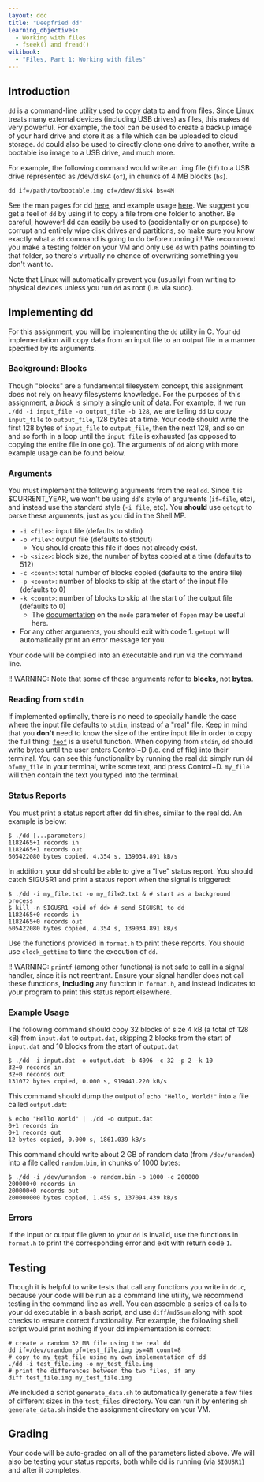 ```yaml
---
layout: doc
title: "Deepfried dd"
learning_objectives:
  - Working with files
  - fseek() and fread()
wikibook:
  - "Files, Part 1: Working with files"
---
```


## Introduction

`dd` is a command-line utility used to copy data to and from files. Since Linux treats many external devices (including USB drives) as files, this makes `dd` very powerful. For example, the tool can be used to create a backup image of your hard drive and store it as a file which can be uploaded to cloud storage. `dd` could also be used to directly clone one drive to another, write a bootable iso image to a USB drive, and much more. 

For example, the following command would write an .img file (`if`) to a USB drive represented as /dev/disk4 (`of`), in chunks of 4 MB blocks (`bs`).

```
dd if=/path/to/bootable.img of=/dev/disk4 bs=4M
```

See the man pages for dd [here](http://man7.org/linux/man-pages/man1/dd.1.html), and example usage [here](https://linoxide.com/linux-command/linux-dd-command-create-1gb-file/). We suggest you get a feel of `dd` by using it to copy a file from one folder to another. Be careful, however! dd can easily be used to (accidentally or on purpose) to corrupt and entirely wipe disk drives and partitions, so make sure you know exactly what a `dd` command is going to do before running it! We recommend you make a testing folder on your VM and only use `dd` with paths pointing to that folder, so there's virtually no chance of overwriting something you don't want to.

Note that Linux will automatically prevent you (usually) from writing to physical devices unless you run `dd` as root (i.e. via sudo).

## Implementing dd
For this assignment, you will be implementing the `dd` utility in C. Your `dd` implementation will copy data from an input file to an output file in a manner specified by its arguments.

### Background: Blocks

Though "blocks" are a fundamental filesystem concept, this assignment does not rely on heavy filesystems knowledge. For the purposes of this assignment, a *block* is simply a single unit of data. For example, if we run `./dd -i input_file -o output_file -b 128`, we are telling `dd` to copy `input_file` to `output_file`, 128 bytes at a time. Your code should write the first 128 bytes of `input_file` to `output_file`, then the next 128, and so on and so forth in a loop until the `input_file` is exhausted (as opposed to copying the entire file in one go). The arguments of `dd` along with more example usage can be found below.

### Arguments

You must implement the following arguments from the real `dd`. Since it is $CURRENT_YEAR, we won't be using `dd`'s style of arguments (`if=file`, etc), and instead use the standard style (`-i file`, etc). You **should** use `getopt` to parse these arguments, just as you did in the Shell MP.

* `-i <file>`: input file (defaults to stdin)
* `-o <file>`: output file (defaults to stdout)
  * You should create this file if does not already exist.
* `-b <size>`: block size, the number of bytes copied at a time (defaults to 512)
* `-c <count>`: total number of blocks copied (defaults to the entire file)
* `-p <count>`: number of blocks to skip at the start of the input file (defaults to 0)
* `-k <count>`: number of blocks to skip at the start of the output file (defaults to 0)
  * The [documentation](https://pubs.opengroup.org/onlinepubs/009695399/functions/fopen.html) on the `mode` parameter of `fopen` may be useful here.
* For any other arguments, you should exit with code 1. `getopt` will automatically print an error message for you.

Your code will be compiled into an executable and run via the command line.

:bangbang: WARNING: Note that some of these arguments refer to **blocks**, not **bytes**.

### Reading from `stdin`

If implemented optimally, there is no need to specially handle the case where the input file defaults to `stdin`, instead of a "real" file. Keep in mind that you **don't** need to know the size of the entire input file in order to copy the full thing: [`feof`](https://linux.die.net/man/3/feof) is a useful function. When copying from `stdin`, `dd` should write bytes until the user enters Control+D (i.e. end of file) into their terminal. You can see this functionality by running the real `dd`: simply run `dd of=my_file` in your terminal, write some text, and press Control+D. `my_file` will then contain the text you typed into the terminal.

### Status Reports

You must print a status report after dd finishes, similar to the real dd. An example is below:
```
$ ./dd [...parameters]
1182465+1 records in
1182465+1 records out
605422080 bytes copied, 4.354 s, 139034.891 kB/s
```

In addition, your dd should be able to give a “live” status report. You should catch SIGUSR1 and print a status report when the signal is triggered:

```
$ ./dd -i my_file.txt -o my_file2.txt & # start as a background process
$ kill -n SIGUSR1 <pid of dd> # send SIGUSR1 to dd
1182465+0 records in
1182465+0 records out
605422080 bytes copied, 4.354 s, 139034.891 kB/s
```

Use the functions provided in `format.h` to print these reports. You should use `clock_gettime` to time the execution of `dd`.

:bangbang: WARNING: `printf` (among other functions) is not safe to call in a signal handler, since it is not reentrant. Ensure your signal handler does not call these functions, **including** any function in `format.h`, and instead indicates to your program to print this status report elsewhere.

### Example Usage

The following command should copy 32 blocks of size 4 kB  (a total of 128 kB) from `input.dat` to `output.dat`, skipping 2 blocks from the start of `input.dat` and 10 blocks from the start of `output.dat`

```
$ ./dd -i input.dat -o output.dat -b 4096 -c 32 -p 2 -k 10
32+0 records in
32+0 records out
131072 bytes copied, 0.000 s, 919441.220 kB/s
```

This command should dump the output of `echo "Hello, World!"` into a file called `output.dat`:

```
$ echo "Hello World" | ./dd -o output.dat
0+1 records in
0+1 records out
12 bytes copied, 0.000 s, 1861.039 kB/s
```

This command should write about 2 GB of random data (from `/dev/urandom`) into a file called `random.bin`, in chunks of 1000 bytes:

```
$ ./dd -i /dev/urandom -o random.bin -b 1000 -c 200000
200000+0 records in
200000+0 records out
200000000 bytes copied, 1.459 s, 137094.439 kB/s
```

### Errors

If the input or output file given to your `dd` is invalid, use the functions in `format.h` to print the corresponding error and exit with return code `1`.

## Testing
Though it is helpful to write tests that call any functions you write in `dd.c`, because your code will be run as a command line utility, we recommend testing in the command line as well. You can assemble a series of calls to your `dd`  executable in a bash script, and use `diff`/`md5sum` along with spot checks to ensure correct functionality. For example, the following shell script would print nothing if your dd implementation is correct:

```
# create a random 32 MB file using the real dd
dd if=/dev/urandom of=test_file.img bs=4M count=8
# copy to my_test_file using my own implementation of dd
./dd -i test_file.img -o my_test_file.img
# print the differences between the two files, if any
diff test_file.img my_test_file.img
```

We included a script `generate_data.sh` to automatically generate a few files of different sizes in the `test_files` directory. You can run it by entering `sh generate_data.sh` inside the assignment directory on your VM.

## Grading
Your code will be auto-graded on all of the parameters listed above. We will also be testing your status reports, both while dd is running (via `SIGUSR1`) and after it completes.
